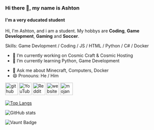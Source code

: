 <!---
MinecraftKid124/MinecraftKid124 is a ✨ special ✨ repository because its `README.md` (this file) appears on your GitHub profile.
You can click the Preview link to take a look at your changes.
--->

### Hi there 👋, my name is Ashton
#### I'm a very educated student
<!--- ![I am GitHub Readme Generator's creator](https://arturssmirnovs.github.io/github-profile-readme-generator/images/banner.png) --->

Hi, I'm Ashton, and i am a student. My hobbys are **Coding**, **Game Development**, **Gaming** and **Soccer**.

Skills: Game Devlopment / Coding / JS / HTML / Python / C# / Docker

- 🔭 I’m currently working on Cosmic Craft & Cosmic Hosting
- 🌱 I’m currently learning Python, Game Development
<!--- - 👯 I’m looking to collaborate on  --->
<!--- - 🤔 I’m looking for help with  --->
- 💬 Ask me about Minecraft, Computers, Docker
- 😄 Pronouns: He / Him
<!--- - ⚡ Fun fact: --->


[<img src='https://cdn.jsdelivr.net/npm/simple-icons@3.0.1/icons/github.svg' alt='github' height='40'>](https://github.com/MinecraftKid124)  [<img src='https://cdn.jsdelivr.net/npm/simple-icons@3.0.1/icons/youtube.svg' alt='YouTube' height='40'>](https://www.youtube.com/channel/h)  [<img src='https://cdn.jsdelivr.net/npm/simple-icons@3.0.1/icons/reddit.svg' alt='Reddit' height='40'>](https://www.reddit.com/user/h)  [<img src='https://cdn.jsdelivr.net/npm/simple-icons@3.0.1/icons/icloud.svg' alt='website' height='40'>](w)  [<img src='https://cdn.jsdelivr.net/npm/simple-icons@3.0.1/icons/mojangstudios.svg' alt='mojangstudios' height='40'>](https://www.ashtontink.com/minecraft)  

[![Top Langs](https://github-readme-stats.vercel.app/api/top-langs/?username=MinecraftKid124)](https://github.com/anuraghazra/github-readme-stats)

![GitHub stats](https://github-readme-stats.vercel.app/api?username=MinecraftKid124&show_icons=true&count_private=true)  

![Vaunt Badge](https://api.vaunt.dev/v1/github/entities/MinecraftKid124/contributions?format=svg&private=true)  

